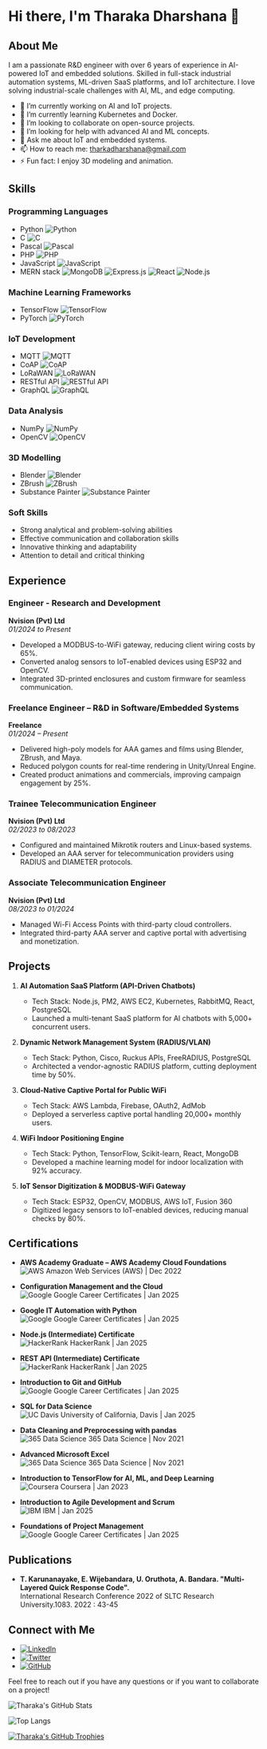 # Hi there, I'm Tharaka Dharshana 👋

## About Me

I am a passionate R&D engineer with over 6 years of experience in AI-powered IoT and embedded solutions. Skilled in full-stack industrial automation systems, ML-driven SaaS platforms, and IoT architecture. I love solving industrial-scale challenges with AI, ML, and edge computing.

- 🔭 I’m currently working on AI and IoT projects.
- 🌱 I’m currently learning Kubernetes and Docker.
- 👯 I’m looking to collaborate on open-source projects.
- 🤔 I’m looking for help with advanced AI and ML concepts.
- 💬 Ask me about IoT and embedded systems.
- 📫 How to reach me: tharkadharshana@gmail.com
- ⚡ Fun fact: I enjoy 3D modeling and animation.

## Skills

### Programming Languages
- Python ![Python](https://img.shields.io/badge/-Python-3776AB?style=flat&logo=Python&logoColor=white)
- C ![C](https://img.shields.io/badge/-C-A8B9CC?style=flat&logo=C&logoColor=white)
- Pascal ![Pascal](https://img.shields.io/badge/-Pascal-00599C?style=flat&logo=Pascal&logoColor=white)
- PHP ![PHP](https://img.shields.io/badge/-PHP-777BB4?style=flat&logo=PHP&logoColor=white)
- JavaScript ![JavaScript](https://img.shields.io/badge/-JavaScript-F7DF1E?style=flat&logo=JavaScript&logoColor=black)
- MERN stack ![MongoDB](https://img.shields.io/badge/-MongoDB-47A248?style=flat&logo=MongoDB&logoColor=white) ![Express.js](https://img.shields.io/badge/-Express.js-000000?style=flat&logo=Express&logoColor=white) ![React](https://img.shields.io/badge/-React-61DAFB?style=flat&logo=React&logoColor=black) ![Node.js](https://img.shields.io/badge/-Node.js-339933?style=flat&logo=Node.js&logoColor=white)

### Machine Learning Frameworks
- TensorFlow ![TensorFlow](https://img.shields.io/badge/-TensorFlow-FF6F00?style=flat&logo=TensorFlow&logoColor=white)
- PyTorch ![PyTorch](https://img.shields.io/badge/-PyTorch-EE4C2C?style=flat&logo=PyTorch&logoColor=white)

### IoT Development
- MQTT ![MQTT](https://img.shields.io/badge/-MQTT-660066?style=flat&logo=MQTT&logoColor=white)
- CoAP ![CoAP](https://img.shields.io/badge/-CoAP-333333?style=flat&logo=CoAP&logoColor=white)
- LoRaWAN ![LoRaWAN](https://img.shields.io/badge/-LoRaWAN-0194E0?style=flat&logo=LoRa&logoColor=white)
- RESTful API ![RESTful API](https://img.shields.io/badge/-RESTful_API-FF6F00?style=flat&logo=API&logoColor=white)
- GraphQL ![GraphQL](https://img.shields.io/badge/-GraphQL-E10098?style=flat&logo=GraphQL&logoColor=white)

### Data Analysis
- NumPy ![NumPy](https://img.shields.io/badge/-NumPy-013243?style=flat&logo=NumPy&logoColor=white)
- OpenCV ![OpenCV](https://img.shields.io/badge/-OpenCV-5C3EE8?style=flat&logo=OpenCV&logoColor=white)

### 3D Modelling
- Blender ![Blender](https://img.shields.io/badge/-Blender-F5792A?style=flat&logo=Blender&logoColor=white)
- ZBrush ![ZBrush](https://img.shields.io/badge/-ZBrush-E94E31?style=flat&logo=ZBrush&logoColor=white)
- Substance Painter ![Substance Painter](https://img.shields.io/badge/-Substance_Painter-FF6F00?style=flat&logo=Substance-Painter&logoColor=white)

### Soft Skills
- Strong analytical and problem-solving abilities
- Effective communication and collaboration skills
- Innovative thinking and adaptability
- Attention to detail and critical thinking

## Experience

### Engineer - Research and Development
**Nvision (Pvt) Ltd**  
*01/2024 to Present*

- Developed a MODBUS-to-WiFi gateway, reducing client wiring costs by 65%.
- Converted analog sensors to IoT-enabled devices using ESP32 and OpenCV.
- Integrated 3D-printed enclosures and custom firmware for seamless communication.

### Freelance Engineer – R&D in Software/Embedded Systems
**Freelance**  
*01/2024 – Present*

- Delivered high-poly models for AAA games and films using Blender, ZBrush, and Maya.
- Reduced polygon counts for real-time rendering in Unity/Unreal Engine.
- Created product animations and commercials, improving campaign engagement by 25%.

### Trainee Telecommunication Engineer
**Nvision (Pvt) Ltd**  
*02/2023 to 08/2023*

- Configured and maintained Mikrotik routers and Linux-based systems.
- Developed an AAA server for telecommunication providers using RADIUS and DIAMETER protocols.

### Associate Telecommunication Engineer
**Nvision (Pvt) Ltd**  
*08/2023 to 01/2024*

- Managed Wi-Fi Access Points with third-party cloud controllers.
- Integrated third-party AAA server and captive portal with advertising and monetization.

## Projects

1. **AI Automation SaaS Platform (API-Driven Chatbots)**
   - Tech Stack: Node.js, PM2, AWS EC2, Kubernetes, RabbitMQ, React, PostgreSQL
   - Launched a multi-tenant SaaS platform for AI chatbots with 5,000+ concurrent users.

2. **Dynamic Network Management System (RADIUS/VLAN)**
   - Tech Stack: Python, Cisco, Ruckus APIs, FreeRADIUS, PostgreSQL
   - Architected a vendor-agnostic RADIUS platform, cutting deployment time by 50%.

3. **Cloud-Native Captive Portal for Public WiFi**
   - Tech Stack: AWS Lambda, Firebase, OAuth2, AdMob
   - Deployed a serverless captive portal handling 20,000+ monthly users.

4. **WiFi Indoor Positioning Engine**
   - Tech Stack: Python, TensorFlow, Scikit-learn, React, MongoDB
   - Developed a machine learning model for indoor localization with 92% accuracy.

5. **IoT Sensor Digitization & MODBUS-WiFi Gateway**
   - Tech Stack: ESP32, OpenCV, MODBUS, AWS IoT, Fusion 360
   - Digitized legacy sensors to IoT-enabled devices, reducing manual checks by 80%.

## Certifications

- **AWS Academy Graduate – AWS Academy Cloud Foundations**  
  ![AWS](https://img.shields.io/badge/-AWS-232F3E?style=flat&logo=Amazon-AWS&logoColor=white) Amazon Web Services (AWS) | Dec 2022

- **Configuration Management and the Cloud**  
  ![Google](https://img.shields.io/badge/-Google-4285F4?style=flat&logo=Google&logoColor=white) Google Career Certificates | Jan 2025

- **Google IT Automation with Python**  
  ![Google](https://img.shields.io/badge/-Google-4285F4?style=flat&logo=Google&logoColor=white) Google Career Certificates | Jan 2025

- **Node.js (Intermediate) Certificate**  
  ![HackerRank](https://img.shields.io/badge/-HackerRank-00EA64?style=flat&logo=HackerRank&logoColor=white) HackerRank | Jan 2025

- **REST API (Intermediate) Certificate**  
  ![HackerRank](https://img.shields.io/badge/-HackerRank-00EA64?style=flat&logo=HackerRank&logoColor=white) HackerRank | Jan 2025

- **Introduction to Git and GitHub**  
  ![Google](https://img.shields.io/badge/-Google-4285F4?style=flat&logo=Google&logoColor=white) Google Career Certificates | Jan 2025

- **SQL for Data Science**  
  ![UC Davis](https://img.shields.io/badge/-UC%20Davis-003262?style=flat&logo=University-of-California-Davis&logoColor=white) University of California, Davis | Jan 2025

- **Data Cleaning and Preprocessing with pandas**  
  ![365 Data Science](https://img.shields.io/badge/-365%20Data%20Science-00A3E0?style=flat&logo=Data-Science&logoColor=white) 365 Data Science | Nov 2021

- **Advanced Microsoft Excel**  
  ![365 Data Science](https://img.shields.io/badge/-365%20Data%20Science-00A3E0?style=flat&logo=Data-Science&logoColor=white) 365 Data Science | Nov 2021

- **Introduction to TensorFlow for AI, ML, and Deep Learning**  
  ![Coursera](https://img.shields.io/badge/-Coursera-2A73CC?style=flat&logo=Coursera&logoColor=white) Coursera | Jan 2023

- **Introduction to Agile Development and Scrum**  
  ![IBM](https://img.shields.io/badge/-IBM-052FAD?style=flat&logo=IBM&logoColor=white) IBM | Jan 2025

- **Foundations of Project Management**  
  ![Google](https://img.shields.io/badge/-Google-4285F4?style=flat&logo=Google&logoColor=white) Google Career Certificates | Jan 2025

## Publications

- **T. Karunanayake, E. Wijebandara, U. Oruthota, A. Bandara. "Multi-Layered Quick Response Code".**  
  International Research Conference 2022 of SLTC Research University.1083. 2022 : 43-45

## Connect with Me

- [![LinkedIn](https://img.shields.io/badge/-LinkedIn-0A66C2?style=flat&logo=LinkedIn&logoColor=white)](https://www.linkedin.com/in/tharkadharshana)
- [![Twitter](https://img.shields.io/badge/-Twitter-1DA1F2?style=flat&logo=Twitter&logoColor=white)](https://twitter.com/tharkadharshana)
- [![GitHub](https://img.shields.io/badge/-GitHub-181717?style=flat&logo=GitHub&logoColor=white)](https://github.com/tharkadharshana)

Feel free to reach out if you have any questions or if you want to collaborate on a project!

![Tharaka's GitHub Stats](https://github-readme-stats.vercel.app/api?username=tharkadharshana&show_icons=true&theme=radical)

![Top Langs](https://github-readme-stats.vercel.app/api/top-langs/?username=tharkadharshana&layout=compact&theme=radical)

[![Tharaka's GitHub Trophies](https://github-profile-trophy.vercel.app/?username=tharkadharshana&theme=radical)](https://github.com/ryo-ma/github-profile-trophy)
